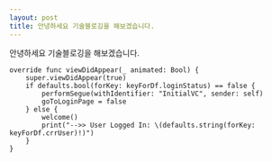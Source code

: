 ```yaml
---
layout: post
title: 안녕하세요 기술블로깅을 해보겠습니다.
---
```


안녕하세요 기술블로깅을 해보겠습니다.


		
    override func viewDidAppear(_ animated: Bool) {
        super.viewDidAppear(true)
        if defaults.bool(forKey: keyForDf.loginStatus) == false {
            performSegue(withIdentifier: "InitialVC", sender: self)
            goToLoginPage = false
        } else {
            welcome()
            print("-->> User Logged In: \(defaults.string(forKey: keyForDf.crrUser)!)")
        }
    }